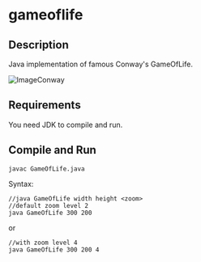 # gameoflife

## Description

Java implementation of famous Conway's GameOfLife.

![ImageConway](http://fredma.github.io/gameoflife.png)

## Requirements

You need JDK to compile and run.

## Compile and Run

    javac GameOfLife.java

Syntax:

    //java GameOfLife width height <zoom>
    //default zoom level 2
    java GameOfLife 300 200
or

    //with zoom level 4
    java GameOfLife 300 200 4
